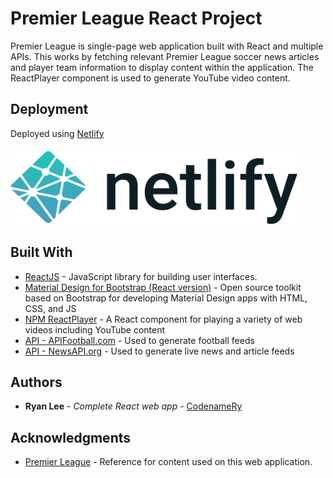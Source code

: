 # Premier League React Project
Premier League is single-page web application built with React and multiple APIs.
This works by fetching relevant Premier League soccer news articles
and player team information to display content within the application.
The ReactPlayer component is used to generate YouTube video content.

## Deployment

Deployed using <a href="https://premier-league-react.netlify.app/">Netlify</a>
<br></br>
<a href="https://premier-league-react.netlify.app/">
  <img src="/src/components/images/netlify_logo.png" alt="Netlify" width="460" height="120">
</a>

## Built With

* [ReactJS](https://reactjs.org) - JavaScript library for building user interfaces.
* [Material Design for Bootstrap (React version)](https://mdbootstrap.com/docs/react/) - Open source toolkit based on Bootstrap for developing Material Design apps with HTML, CSS, and JS
* [NPM ReactPlayer](https://www.npmjs.com/package/react-player) - A React component for playing a variety of web videos including YouTube content
* [API - APIFootball.com](https://apifootball.com") - Used to generate football feeds
* [API - NewsAPI.org](https://newsapi.org) - Used to generate live news and article feeds 

## Authors

* **Ryan Lee** - *Complete React web app* - [CodenameRy](https://github.com/codenameRy)

## Acknowledgments
* [Premier League](https://www.premierleague.com) - Reference for content used on this web application.


